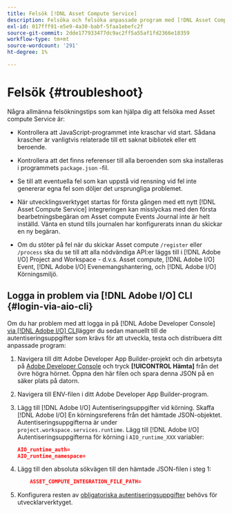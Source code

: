 ```yaml
---
title: Felsök [!DNL Asset Compute Service]
description: Felsöka och felsöka anpassade program med [!DNL Asset Compute Service].
exl-id: 017fff91-e5e9-4a30-babf-5faa1ebefc2f
source-git-commit: 2dde177933477dc9ac2ff5a55af1fd2366e18359
workflow-type: tm+mt
source-wordcount: '291'
ht-degree: 1%

---
```


# Felsök {#troubleshoot}

Några allmänna felsökningstips som kan hjälpa dig att felsöka med Asset compute Service är:

* Kontrollera att JavaScript-programmet inte kraschar vid start. Sådana krascher är vanligtvis relaterade till ett saknat bibliotek eller ett beroende.
* Kontrollera att det finns referenser till alla beroenden som ska installeras i programmets `package.json` -fil.
* Se till att eventuella fel som kan uppstå vid rensning vid fel inte genererar egna fel som döljer det ursprungliga problemet.

* När utvecklingsverktyget startas för första gången med ett nytt [!DNL Asset Compute Service] integreringen kan misslyckas med den första bearbetningsbegäran om Asset compute Events Journal inte är helt inställd. Vänta en stund tills journalen har konfigurerats innan du skickar en ny begäran.
* Om du stöter på fel när du skickar Asset compute `/register` eller `/process` ska du se till att alla nödvändiga API:er läggs till i [!DNL Adobe I/O] Project and Workspace - d.v.s. Asset compute, [!DNL Adobe I/O] Event, [!DNL Adobe I/O] Evenemangshantering, och [!DNL Adobe I/O] Körningsmiljö.

## Logga in problem via [!DNL Adobe I/O] CLI {#login-via-aio-cli}

Om du har problem med att logga in på [!DNL Adobe Developer Console] [via [!DNL Adobe I/O] CLI](https://developer.adobe.com/app-builder/docs/getting_started/first_app/#3-signing-in-from-cli)lägger du sedan manuellt till de autentiseringsuppgifter som krävs för att utveckla, testa och distribuera ditt anpassade program:

1. Navigera till ditt Adobe Developer App Builder-projekt och din arbetsyta på [Adobe Developer Console](https://console.adobe.io/) och tryck **[!UICONTROL Hämta]** från det övre högra hörnet. Öppna den här filen och spara denna JSON på en säker plats på datorn.

1. Navigera till ENV-filen i ditt Adobe Developer App Builder-program.

1. Lägg till [!DNL Adobe I/O] Autentiseringsuppgifter vid körning. Skaffa [!DNL Adobe I/O] En körningsreferens från det hämtade JSON-objektet. Autentiseringsuppgifterna är under `project.workspace.services.runtime`. Lägg till [!DNL Adobe I/O] Autentiseringsuppgifterna för körning i `AIO_runtime_XXX` variabler:

   ```json
   AIO_runtime_auth=
   AIO_runtime_namespace=
   ```

1. Lägg till den absoluta sökvägen till den hämtade JSON-filen i steg 1:

   ```json
       ASSET_COMPUTE_INTEGRATION_FILE_PATH=
   ```

1. Konfigurera resten av [obligatoriska autentiseringsuppgifter](develop-custom-application.md) behövs för utvecklarverktyget.

<!-- TBD for later:
Add any best practices for developers in this section:
* Any items to take care of when creating projects.
* Any naming conventions, reserved keywords, etc.?
* Any terms that can become a source of confusion later based on our OOTB naming.

* If required, add limitations for custom applications and spin those off as best practices.
* Do NOT borrow any content from https://git.corp.adobe.com/nui/nui/blob/master/doc/worker_api.md. It is outdated and irrelevant for 3rd party custom applications.
-->
